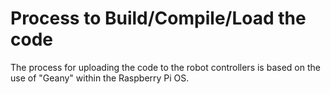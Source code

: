 Process to Build/Compile/Load the code
=

The process for uploading the code to the robot controllers is based on the use of "Geany" within the Raspberry Pi OS. 
